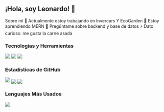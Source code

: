 ## ¡Hola, soy Leonardo! 👋

Sobre mí
🔭 Actualmente estoy trabajando en Invercars Y EcoGarden
🌱 Estoy aprendiendo MERN
💬 Pregúntame sobre backend y base de datos
⚡ Dato curioso: me gusta la carne asada

### Tecnologías y Herramientas
![](https://img.shields.io/badge/OS-Linux-informational?style=flat&logo=linux&logoColor=white&color=2bbc8a) ![](https://img.shields.io/badge/Editor-VSCode-informational?style=flat&logo=visual-studio-code&logoColor=white&color=2bbc8a) ![](https://img.shields.io/badge/Code-JavaScript-informational?style=flat&logo=javascript&logoColor=white&color=2bbc8a)

### Estadísticas de GitHub
![](https://github-readme-stats.vercel.app/api?username=LeonardoRicaldone&show_icons=true&theme=radical)
<a href="https://github.com/tunombredeusuario/proyecto1">
  <img align="center" src="https://github-readme-stats.vercel.app/api/pin/?username=tunombredeusuario&repo=proyecto1&theme=radical" />
</a>
<a href="https://github.com/tunombredeusuario/proyecto2">
  <img align="center" src="https://github-readme-stats.vercel.app/api/pin/?username=tunombredeusuario&repo=proyecto2&theme=radical" />
</a>

### Lenguajes Más Usados
![](https://github-readme-stats.vercel.app/api/top-langs/?username=LeonardoRicaldone&layout=compact&theme=radical)
